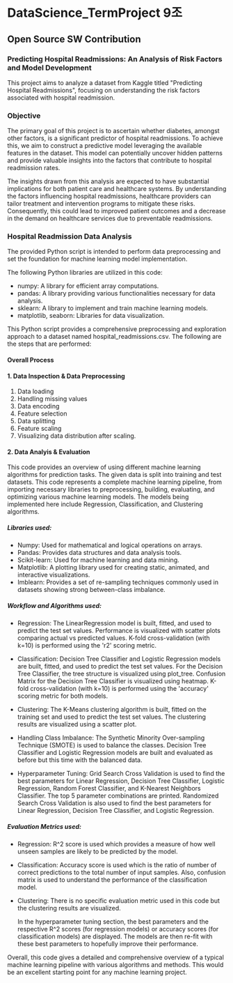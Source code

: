 # DataScience_TermProject 9조
## Open Source SW Contribution

### Predicting Hospital Readmissions: An Analysis of Risk Factors and Model Development
This project aims to analyze a dataset from Kaggle titled "Predicting Hospital Readmissions", focusing on understanding the risk factors associated with hospital readmission.

### Objective
The primary goal of this project is to ascertain whether diabetes, amongst other factors, is a significant predictor of hospital readmissions. To achieve this, we aim to construct a predictive model leveraging the available features in the dataset. This model can potentially uncover hidden patterns and provide valuable insights into the factors that contribute to hospital readmission rates.

The insights drawn from this analysis are expected to have substantial implications for both patient care and healthcare systems. By understanding the factors influencing hospital readmissions, healthcare providers can tailor treatment and intervention programs to mitigate these risks. Consequently, this could lead to improved patient outcomes and a decrease in the demand on healthcare services due to preventable readmissions.


### Hospital Readmission Data Analysis
The provided Python script is intended to perform data preprocessing and set the foundation for machine learning model implementation.

The following Python libraries are utilized in this code:

* numpy: A library for efficient array computations.
* pandas: A library providing various functionalities necessary for data analysis.
* sklearn: A library to implement and train machine learning models.
* matplotlib, seaborn: Libraries for data visualization.

This Python script provides a comprehensive preprocessing and exploration approach to a dataset named hospital_readmissions.csv. The following are the steps that are performed:
#### Overall Process
#### 1. Data Inspection & Data Preprocessing
1)  Data loading
2)  Handling missing values
3)  Data encoding
4)  Feature selection
5)  Data splitting
6)  Feature scaling
7)  Visualizing data distribution after scaling.

#### 2. Data Analyis & Evaluation
This code provides an overview of using different machine learning algorithms for prediction tasks. The given data is split into training and test datasets. 
This code represents a complete machine learning pipeline, from importing necessary libraries to preprocessing, building, evaluating, and optimizing various machine learning models. The models being implemented here include Regression, Classification, and Clustering algorithms.

  ##### Libraries used:
  * Numpy: Used for mathematical and logical operations on arrays.
  * Pandas: Provides data structures and data analysis tools.
  * Scikit-learn: Used for machine learning and data mining.
  * Matplotlib: A plotting library used for creating static, animated, and interactive visualizations.
  * Imblearn: Provides a set of re-sampling techniques commonly used in datasets showing strong between-class imbalance.

  ##### Workflow and Algorithms used:

  * Regression:
  The LinearRegression model is built, fitted, and used to predict the test set values.
  Performance is visualized with scatter plots comparing actual vs predicted values.
  K-fold cross-validation (with k=10) is performed using the 'r2' scoring metric.

  * Classification:
  Decision Tree Classifier and Logistic Regression models are built, fitted, and used to predict the test set values.
  For the Decision Tree Classifier, the tree structure is visualized using plot_tree.
  Confusion Matrix for the Decision Tree Classifier is visualized using heatmap.
  K-fold cross-validation (with k=10) is performed using the 'accuracy' scoring metric for both models.

  * Clustering:
  The K-Means clustering algorithm is built, fitted on the training set and used to predict the test set values.
  The clustering results are visualized using a scatter plot.

  * Handling Class Imbalance:
  The Synthetic Minority Over-sampling Technique (SMOTE) is used to balance the classes.
  Decision Tree Classifier and Logistic Regression models are built and evaluated as before but this time with the balanced data.

  * Hyperparameter Tuning:
    Grid Search Cross Validation is used to find the best parameters for Linear Regression, Decision Tree Classifier, Logistic Regression, Random Forest Classifier, and K-Nearest Neighbors     Classifier. The top 5 parameter combinations are printed.
    Randomized Search Cross Validation is also used to find the best parameters for Linear Regression, Decision Tree Classifier, and Logistic Regression.


  #####  Evaluation Metrics used:
  * Regression: R^2 score is used which provides a measure of how well unseen samples are likely to be predicted by the model.
  * Classification: Accuracy score is used which is the ratio of number of correct predictions to the total number of input samples. Also, confusion matrix is used to understand the           performance of the classification model.
  * Clustering: There is no specific evaluation metric used in this code but the clustering results are visualized.

    In the hyperparameter tuning section, the best parameters and the respective R^2 scores (for regression models) or accuracy scores (for classification models) are displayed. The models      are then re-fit with these best parameters to hopefully improve their performance.


Overall, this code gives a detailed and comprehensive overview of a typical machine learning pipeline with various algorithms and methods. This would be an excellent starting point for      any machine learning project.

